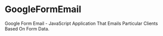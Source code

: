 GoogleFormEmail
===============

Google Form Email - JavaScript Application That Emails Particular Clients Based On Form Data.
